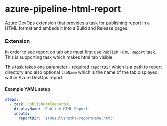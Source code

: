 # azure-pipeline-html-report


Azure DevOps extension that provides a task for publishing report in a HTML format and embeds it into a Build and Release pages.

### Extension

In order to see report on tab one must first use `Publish HTML Report` task. This is supporting task which makes html tab visible.

This task takes one parameter - required `reportDir` which is a path to report directory and also optional `tabName` which is the name of the tab displayed within Azure DevOps report. 
#### Example YAML setup

```YAML
steps:
  - task: PublishHtmlReport@1
    displayName: 'Publish HTML Report'
    inputs:
      reportDir: '$(ResultsPath)/reportName.html'
```